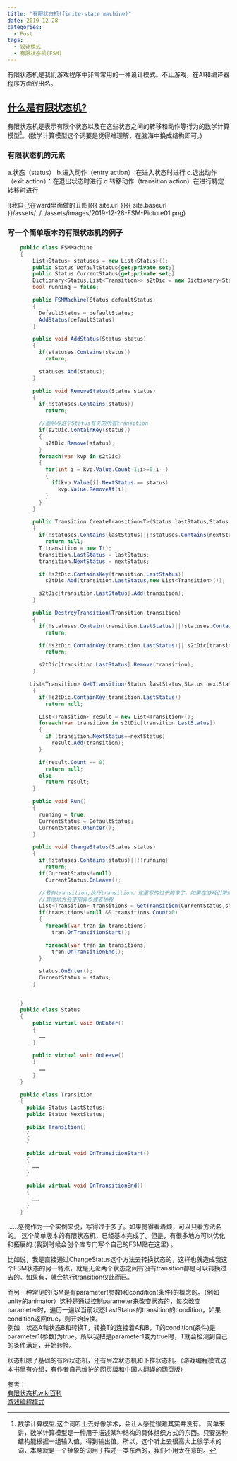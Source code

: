 ```yaml
---
title: "有限状态机(finite-state machine)"
date: 2019-12-28
categories:
  - Post
tags:
  - 设计模式
  - 有限状态机(FSM)
---
```

有限状态机是我们游戏程序中非常常用的一种设计模式。不止游戏，在AI和编译器程序方面很出名。  

## [什么是有限状态机?](https://zh.wikipedia.org/wiki/%E6%9C%89%E9%99%90%E7%8A%B6%E6%80%81%E6%9C%BA)

有限状态机是表示有限个状态以及在这些状态之间的转移和动作等行为的数学计算模型[^1]。(数学计算模型这个词要是觉得难理解，在脑海中换成结构即可。)  

### 有限状态机的元素

a.状态（status）
b.进入动作（entry action）:在进入状态时进行
c.退出动作（exit action）：在退出状态时进行
d.转移动作（transition action）在进行特定转移时进行  

![我自己在ward里面做的丑图]({{ site.url }}{{ site.baseurl }}/assets/../../assets/images/2019-12-28-FSM-Picture01.png)

### 写一个简单版本的有限状态机的例子

``` cs
    public class FSMMachine
    {
        List<Status> statuses = new List<Status>();
        public Status DefaultStatus{get;private set;}
        public Status CurrentStatus{get;private set;}
        Dictionary<Status,List<Transition>> s2tDic = new Dictionary<Status,List<Transition>>();
        bool running = false;

        public FSMMachine(Status defaultStatus)
        {
          DefaultStatus = defaultStatus;
          AddStatus(defaultStatus)
        }

        public void AddStatus(Status status)
        {
          if(statuses.Contains(status))
            return;

          statuses.Add(status);
        }

        public void RemoveStatus(Status status)
        {
          if(!statuses.Contains(status))
            return;

          //删除与这个Status有关的所有transition
          if(s2tDic.ContainKey(status))
          {
            s2tDic.Remove(status);
          }
          foreach(var kvp in s2tDic)
          {
            for(int i = kvp.Value.Count-1;i>=0;i--)
            {
              if(kvp.Value[i].NextStatus == status)
                kvp.Value.RemoveAt(i);
            }
          }
        }

        public Transition CreateTransition<T>(Status lastStatus,Status nextStatus) where T:Transition,new()
        {
          if(!statuses.Contains(lastStatus)||!statuses.Contains(nextStatus))
            return null;
          T transition = new T();
          transition.LastStatus = lastStatus;
          transition.NextStatus = nextStatus;

          if(!s2tDic.ContainsKey(transition.LastStatus))
            s2tDic.Add(transition.LastStatus,new List<Transition>());

          s2tDic[transition.LastStatus].Add(transition);
        }

        public DestroyTransition(Transition transition)
        {
          if(!statuses.Contain(transition.LastStatus)||!statuses.Contain(transition.NextStatus))
            return;

          if(!s2tDic.ContainKey(transition.LastStatus)||!s2tDic[transition.LastStatus].Contain(transition))
            return;

          s2tDic[transition.LastStatus].Remove(transition);
        }

       List<Transition> GetTransition(Status lastStatus,Status nextStatus)
        {
          if(!s2tDic.ContainKey(transition.LastStatus))
            return null;

          List<Transition> result = new List<Transition>();
          foreach(var transition in s2tDic[transition.LastStatus])
          {
            if (transition.NextStatus==nextStatus)
              result.Add(transition);
          }

          if(result.Count == 0)
            return null;
          else
            return result;
        }

        public void Run()
        {
          running = true;
          CurrentStatus = DefaultStatus;
          CurrentStatus.OnEnter();
        }

        public void ChangeStatus(Status status)
        {
          if(!statuses.Contains(status)||!!running)
            return;
          if(CurrentStatus!=null)
            CurrentStatus.OnLeave();

          //若有transition,执行transition，这里写的过于简单了，如果在游戏引擎或者在
          //其他地方会使用异步或者协程
          List<Transition> transitions = GetTransition(CurrentStatus,status);
          if(transitions!=null && transitions.Count>0)
          {
            foreach(var tran in transitions)
              tran.OnTransitionStart();

            foreach(var tran in transitions)
              tran.OnTransitionEnd();
          }

          status.OnEnter();
          CurrentStatus = status;
        }


    }
    public class Status
    {
        public virtual void OnEnter()
        {
          ……
        }

        public virtual void OnLeave()
        {
          ……
        }
    }

    public class Transition
    {
      public Status LastStatus;
      public Status NextStatus;

      public Transition()
      {
      }

      public virtual void OnTransitionStart()
      {
        ……
      }

      public virtual void OnTransitionEnd()
      {
        ……
      }
    }
```

……感觉作为一个实例来说，写得过于多了。如果觉得看着烦，可以只看方法名的。
这个简单版本的有限状态机，已经基本完成了。但是，有很多地方可以优化和拓展的.(我到时候会创个库专门写个自己的FSM贴在这里) 。  

比如说，我是直接通过ChangeStatus这个方法去转换状态的，这样也就造成我这个FSM状态的另一特点，就是无论两个状态之间有没有transition都是可以转换过去的。如果有，就会执行transition仅此而已。

而另一种常见的FSM是有parameter(参数)和condition(条件)的概念的。（例如unity的animator）这种是通过控制parameter来改变状态的，每次改变parameter时，遍历一遍以当前状态LastStatus的transition的condition，如果condition返回true，则开始转换。  
例如：状态A和状态B和转换T，转换T的连接着A和B，T的condition(条件)是parameter1(参数)为true。所以我把是parameter1变为true时，T就会检测到自己的条件满足，开始转换。

状态机除了基础的有限状态机，还有层次状态机和下推状态机。（游戏编程模式这本书里有介绍，有作者自己维护的网页版和中国人翻译的网页版）

参考：  
[有限状态机wiki百科](https://zh.wikipedia.org/wiki/%E6%9C%89%E9%99%90%E7%8A%B6%E6%80%81%E6%9C%BA)  
[游戏编程模式](https://gpp.tkchu.me/state.html)

[^1]: 数学计算模型:这个词听上去好像学术，会让人感觉很难其实并没有。  简单来讲，数学计算模型是一种用于描述某种结构的具体组织方式的东西。只要这种结构能根据一组输入值，得到输出值。所以，这个听上去很高大上很学术的词，本身就是一个抽象的词用于描述一类东西的，我们不用太在意的。


